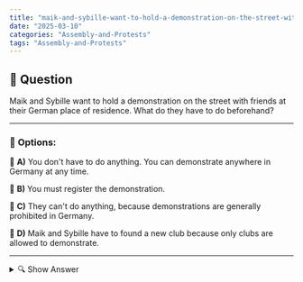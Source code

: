 ```yaml
---
title: "maik-and-sybille-want-to-hold-a-demonstration-on-the-street-with-friends-at-their-german-place-of-re"
date: "2025-03-10"
categories: "Assembly-and-Protests"
tags: "Assembly-and-Protests"
---
```


## 📌 **Question**

Maik and Sybille want to hold a demonstration on the street with friends at their German place of residence. What do they have to do beforehand?



---

### 📝 **Options:**

🔘 **A)** You don't have to do anything. You can demonstrate anywhere in Germany at any time.

🔘 **B)** You must register the demonstration.

🔘 **C)** They can't do anything, because demonstrations are generally prohibited in Germany.

🔘 **D)** Maik and Sybille have to found a new club because only clubs are allowed to demonstrate.

---

<details>
  <summary>🔍 Show Answer</summary>

  <p>
💡  <b>Correct Answer:</b>  b
  </p>
  <p>
    📖<b>Explanation:</b>
    In Germany, citizens have the right to demonstrate peacefully and to express their opinions publicly. However, certain legal requirements must be complied with in order to ensure safety and order. Before a demonstration, the organizers must register the event with the local police department. This enables the authorities to plan appropriate measures and avoid possible conflicts. The registration includes details such as the date, time, route, and purpose of the demonstration. Without proper registration, the assembly can be restricted or banned.
  </p>
</details>
